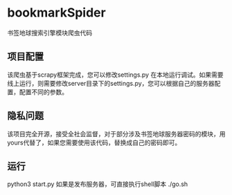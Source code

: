 # bookmarkSpider
书签地球搜索引擎模块爬虫代码

## 项目配置
该爬虫基于scrapy框架完成，您可以修改settings.py 在本地运行调试。如果需要线上运行，则需要修改server目录下的settings.py，您可以根据自己的服务器配置，配置不同的参数。

## 隐私问题
该项目完全开源，接受全社会监督，对于部分涉及书签地球服务器密码的模块，用yours代替了，如果您需要使用该代码，替换成自己的密码即可。

## 运行
python3 start.py
如果是发布服务器，可直接执行shell脚本 ./go.sh
